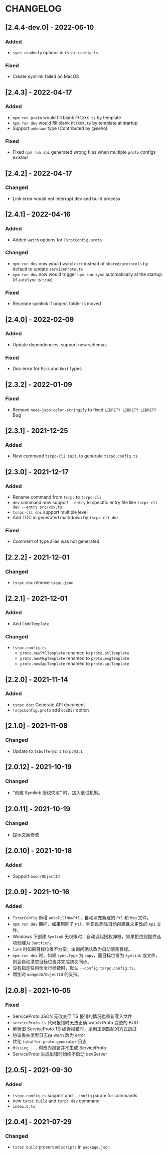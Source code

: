 # CHANGELOG

## [2.4.4-dev.0] - 2022-06-10
### Added
- `sync.readonly` options in `tsrpc.config.ts`
### Fixed
- Create symlink failed on MacOS

## [2.4.3] - 2022-04-17
### Added
- `npm run proto` would fill blank `PtlXXX.ts` by template
- `npm run dev` would fill blank `PtlXXX.ts` by template at startup
- Support `unknown` type (Contributed by @seho)
### Fixed
- Fixed `npm run api` generated wrong files when multiple `proto` configs existed

## [2.4.2] - 2022-04-17
### Changed
- Link error would not interrupt dev and build process

## [2.4.1] - 2022-04-16
### Added
- Added `watch` options for `TsrpcConfig.proto`
### Changed
- `npm run dev` now would watch `src` instead of `shared/protocols` by default to update `serviceProto.ts`
- `npm run dev` now would trigger `npm run sync` automatically at the startup (if `autoSync` is `true`)
### Fixed
- Recreate symlink if project folder is moved

## [2.4.0] - 2022-02-09
### Added
- Update dependencies, support new schemas
### Fixed
- Doc error for `Pick` and `Omit` types

## [2.3.2] - 2022-01-09
### Fixed
- Remove `node-json-color-stringify` to fixed `LIBRETY LIBRETY LIBRETY` Bug

## [2.3.1] - 2021-12-25
### Added
- New command `tsrpc-cli init`, to generate `tsrpc.config.ts`

## [2.3.0] - 2021-12-17
### Added
- Rename command from `tsrpc` to `tsrpc-cli`
- `dev` command now support `--entry` to specific entry file like `tsrpc-cli dev --entry src/xxx.ts`
- `tsrpc-cli doc` support multiple level
- Add TOC in generated markdown by `tsrpc-cli doc`
### Fixed
- Comment of type alias was not generated

## [2.2.2] - 2021-12-01
### Changed
- `tsrpc doc` remove `tsapi.json`

## [2.2.1] - 2021-12-01
### Added
- Add `CodeTemplate`
### Changed
- `tsrpc.config.ts`
    - `proto.newPtlTemplate` renamed to `proto.ptlTemplate`
    - `proto.newMsgTemplate` renamed to `proto.msgTemplate`
    - `proto.newApiTemplate` renamed to `proto.apiTemplate`

## [2.2.0] - 2021-11-14
### Added
- `tsrpc doc`: Generate API document
- `TsrpcConfig.proto` add `docDir` option

## [2.1.0] - 2021-11-08
### Changed
- Update to `tsbuffer@2.1` `tsrpc@3.1`

## [2.0.12] - 2021-10-19
### Changed
- "创建 Symlink 授权失败" 时，加入重试机制。

## [2.0.11] - 2021-10-19
### Changed
- 提示文案修改

## [2.0.10] - 2021-10-18
### Added
- Support `bson/ObjectId`
## [2.0.9] - 2021-10-16
### Added
- `TsrpcConfig` 新增 `autoFillNewPtl`，自动填充新建的 `Ptl` 和 `Msg` 文件。
- `npm run dev` 期间，如果删除了 `Ptl`，则自动删除自动创建且未更改的 `Api` 文件。
- Windows 下创建 `Symlink` 无权限时，自动调起授权弹框，如果拒绝则提供选项创建为 `Junction`。
- `link` 时如果目标位置不为空，由询问确认改为自动清空目标。
- `npm run dev` 时，如果 `sync.type` 为 `copy`，而目标位置为 `Symlink` 或文件，则会自动清空目标位置并完成初次同步。
- 没有指定任何命令行参数时，默认 `--config tsrpc.config.ts`。
- 增加对 `mongodb/ObjectId` 的支持。

## [2.0.8] - 2021-10-05
### Fixed
- ServiceProto JSON 无改变但 TS 报错的情况也重新写入文件
- `serviceProto.ts` 代码报错时无法正确 watch Proto 变更的 BUG
- 解析旧 ServiceProto TS 编译报错时，采用正则匹配的方式跳过
- 协议丢失类型日志由 warn 改为 error
- 优化 `tsbuffer-proto-generator` 日志
- `Missing ...` 时改为报错并不生成 ServiceProto
- ServiceProto 生成出错时始终不启动 devServer

## [2.0.5] - 2021-09-30
### Added
- `tsrpc.config.ts` support and `--config` param for commands
- new `tsrpc build` and `tsrpc dev` command
- `index.d.ts`

## [2.0.4] - 2021-07-29
### Changed
- `tsrpc build` preserved `scripts` in `package.json`